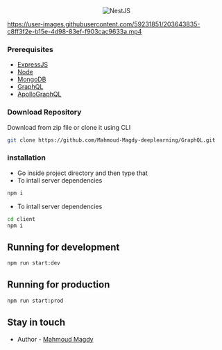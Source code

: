 <p align="center">
  <img src="https://images.ctfassets.net/23aumh6u8s0i/7dRRpqkgQsuoZfqK47sAFj/15ea762a924d8164cee9ee22d6fc83f8/graphql" alt="NestJS"/>
</p>

https://user-images.githubusercontent.com/59231851/203643835-c8ff3f2e-b15e-4d98-83ef-f903cac9633a.mp4

### Prerequisites
- [ExpressJS](https://expressjs.com/)
- [Node](https://nodejs.org/en/download/)
- [MongoDB](https://www.mongodb.com/home)
- [GraphQL](https://graphql.org/)
- [ApolloGraphQL](https://www.apollographql.com/)

### Download Repository
Download from zip file or clone it using CLI
```sh
git clone https://github.com/Mahmoud-Magdy-deeplearning/GraphQL.git
```
### installation
- Go inside project directory and then type that
- To intall server dependencies
```sh
npm i 
```
- To intall server dependencies
```sh
cd client
npm i
```

## Running for development
```sh
npm run start:dev
```
## Running for production
```sh
npm run start:prod
```
## Stay in touch

- Author - [Mahmoud Magdy](mahmoudmagdymahmoud1@gmail.com)
